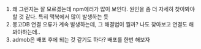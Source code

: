 1. 왜 그런지는 잘 모르겠는데 npm에러가 많이 보인다. 원인을 좀 더 자세히 찾아봐야할 것 같다. 특히 맥북에서 많이 발생하는 듯
2. 몽고DB 연결 오류가 계속 발생하는데, 그 해결법이 뭘까? 나도 찾아보고 연결도 해봐야하는데..
3. admob은 배포 후에 되는 것 같기도 하다? 배포를 한번 해보자

